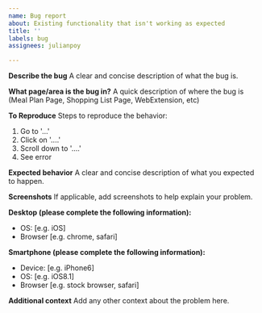 ```yaml
---
name: Bug report
about: Existing functionality that isn't working as expected
title: ''
labels: bug
assignees: julianpoy

---
```


**Describe the bug**
A clear and concise description of what the bug is.

**What page/area is the bug in?**
A quick description of where the bug is (Meal Plan Page, Shopping List Page, WebExtension, etc)

**To Reproduce**
Steps to reproduce the behavior:
1. Go to '...'
2. Click on '....'
3. Scroll down to '....'
4. See error

**Expected behavior**
A clear and concise description of what you expected to happen.

**Screenshots**
If applicable, add screenshots to help explain your problem.

**Desktop (please complete the following information):**
 - OS: [e.g. iOS]
 - Browser [e.g. chrome, safari]

**Smartphone (please complete the following information):**
 - Device: [e.g. iPhone6]
 - OS: [e.g. iOS8.1]
 - Browser [e.g. stock browser, safari]

**Additional context**
Add any other context about the problem here.
